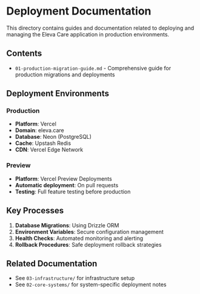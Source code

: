 # Deployment Documentation

This directory contains guides and documentation related to deploying and managing the Eleva Care application in production environments.

## Contents

- `01-production-migration-guide.md` - Comprehensive guide for production migrations and deployments

## Deployment Environments

### Production

- **Platform**: Vercel
- **Domain**: eleva.care
- **Database**: Neon (PostgreSQL)
- **Cache**: Upstash Redis
- **CDN**: Vercel Edge Network

### Preview

- **Platform**: Vercel Preview Deployments
- **Automatic deployment**: On pull requests
- **Testing**: Full feature testing before production

## Key Processes

1. **Database Migrations**: Using Drizzle ORM
2. **Environment Variables**: Secure configuration management
3. **Health Checks**: Automated monitoring and alerting
4. **Rollback Procedures**: Safe deployment rollback strategies

## Related Documentation

- See `03-infrastructure/` for infrastructure setup
- See `02-core-systems/` for system-specific deployment notes
